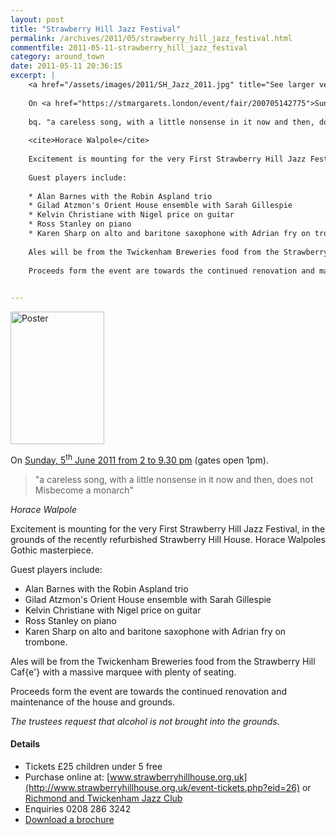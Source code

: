 ```yaml
---
layout: post
title: "Strawberry Hill Jazz Festival"
permalink: /archives/2011/05/strawberry_hill_jazz_festival.html
commentfile: 2011-05-11-strawberry_hill_jazz_festival
category: around_town
date: 2011-05-11 20:36:15
excerpt: |
    <a href="/assets/images/2011/SH_Jazz_2011.jpg" title="See larger version of - Poster"><img src="/assets/images/2011/SH_Jazz_2011_thumb.jpg" width="150" height="212" alt="Poster" class="photo right" /></a>
    
    On <a href="https://stmargarets.london/event/fair/200705142775">Sunday, 5<sup>th</sup> June 2011 from  2 to 9.30 pm</a> (gates open 1pm).
    
    bq. "a careless song, with a little nonsense in it now and then, does not misbecome a monarch"
    
    <cite>Horace Walpole</cite>
    
    Excitement is mounting for the very First Strawberry Hill Jazz Festival, in the grounds of the recently refurbished Strawberry Hill House. Horace Walpoles Gothic masterpiece.
    
    Guest players include:
    
    * Alan Barnes with the Robin Aspland trio
    * Gilad Atzmon's Orient House ensemble with Sarah Gillespie
    * Kelvin Christiane with Nigel price on guitar
    * Ross Stanley on piano
    * Karen Sharp on alto and baritone saxophone with Adrian fry on trombone.
    
    Ales will be from the Twickenham Breweries food from the Strawberry Hill Caf{e'} with a massive marquee with plenty of seating.
    
    Proceeds form the event are towards the continued renovation and maintenance of the house and grounds.
    

---
```


<a href="/assets/images/2011/SH_Jazz_2011.jpg" title="See larger version of - Poster"><img src="/assets/images/2011/SH_Jazz_2011_thumb.jpg" width="150" height="212" alt="Poster" class="photo right" /></a>

On [Sunday, 5<sup>th</sup> June 2011 from 2 to 9.30 pm](https://stmargarets.london/event/fair/200705142775) (gates open 1pm).

> "a careless song, with a little nonsense in it now and then, does not Misbecome a monarch"

<cite>Horace Walpole</cite>

Excitement is mounting for the very First Strawberry Hill Jazz Festival, in the grounds of the recently refurbished Strawberry Hill House. Horace Walpoles Gothic masterpiece.

Guest players include:

-   Alan Barnes with the Robin Aspland trio
-   Gilad Atzmon's Orient House ensemble with Sarah Gillespie
-   Kelvin Christiane with Nigel price on guitar
-   Ross Stanley on piano
-   Karen Sharp on alto and baritone saxophone with Adrian fry on trombone.

Ales will be from the Twickenham Breweries food from the Strawberry Hill Caf{e'} with a massive marquee with plenty of seating.

Proceeds form the event are towards the continued renovation and maintenance of the house and grounds.

*The trustees request that alcohol is not brought into the grounds.*

#### Details

-   Tickets £25 children under 5 free
-   Purchase online at: [www.strawberryhillhouse.org.uk](http://www.strawberryhillhouse.org.uk/event-tickets.php?eid=26) or [Richmond and Twickenham Jazz Club](https://stmargarets.london/directory/music/200802050810)
-   Enquiries 0208 286 3242
-   [Download a brochure](https://stmargarets.london/images/SHT035_jazz_2.pdf)
